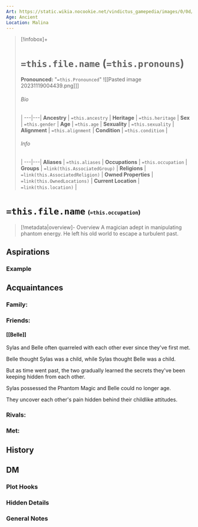 ```yaml
---
Art: https://static.wikia.nocookie.net/vindictus_gamepedia/images/0/0d/Sylas_%28NPC_Icon%29.png/revision/latest?cb=20200430035604
Age: Ancient
Location: Malina
---
```


> [!infobox]+
> # `=this.file.name` (`=this.pronouns`)
> **Pronounced:**  "`=this.Pronounced`"
![[Pasted image 20231119004439.png]]]
> ###### Bio
>  |
> ---|---|
> **Ancestry** | `=this.ancestry` |
> **Heritage** | `=this.heritage` |
> **Sex** | `=this.gender` |
> **Age** | `=this.age` |
> **Sexuality** | `=this.sexuality` |
> **Alignment** | `=this.alignment` |
> **Condition** | `=this.condition` |
> ###### Info
>  |
> ---|---|
> **Aliases** | `=this.aliases` |
> **Occupations** | `=this.occupation` |
> **Groups** | `=link(this.AssociatedGroup)` |
> **Religions** | `=link(this.AssociatedReligion)` |
> **Owned Properties** | `=link(this.OwnedLocations)` |
> **Current Location** | `=link(this.location)` |

# **`=this.file.name`** <span style="font-size: medium">(`=this.occupation`)</span>
> [!metadata|overview]- Overview 
> A magician adept in manipulating phantom energy. He left his old world to escape a turbulent past.

## Aspirations
### Example


## Acquaintances
### Family:


### Friends:
#### [[Belle]] 
Sylas and Belle often quarreled with each other ever since they've first met.

Belle thought Sylas was a child, while Sylas thought Belle was a child.

But as time went past, the two gradually learned the secrets they've been keeping hidden from each other.

Sylas possessed the Phantom Magic and Belle could no longer age.

They uncover each other's pain hidden behind their childlike attitudes.

### Rivals:


### Met:


## History


## DM
### Plot Hooks


### Hidden Details


### General Notes

